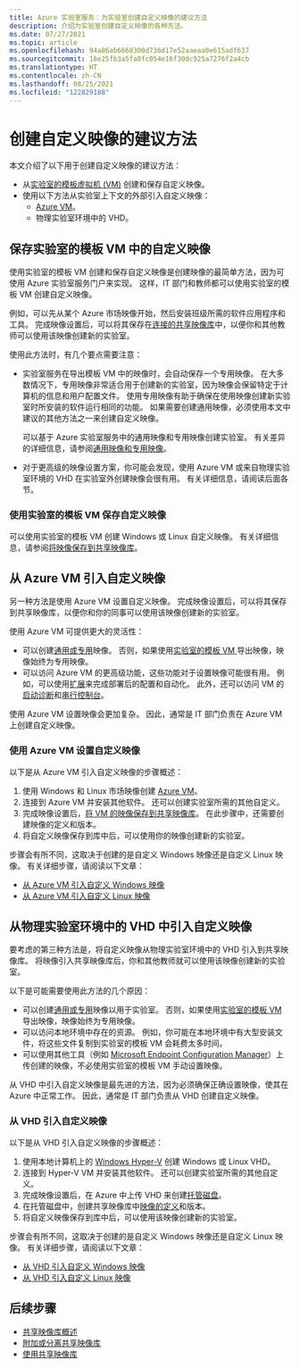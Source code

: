 ```yaml
---
title: Azure 实验室服务：为实验室创建自定义映像的建议方法
description: 介绍为实验室创建自定义映像的各种方法。
ms.date: 07/27/2021
ms.topic: article
ms.openlocfilehash: 94a86ab6668300d736d17e52aaeaa0e615adf637
ms.sourcegitcommit: 16e25fb3a5fa8fc054e16f30dc925a7276f2a4cb
ms.translationtype: HT
ms.contentlocale: zh-CN
ms.lasthandoff: 08/25/2021
ms.locfileid: "122829188"
---
```

# <a name="recommended-approaches-for-creating-custom-images"></a>创建自定义映像的建议方法
本文介绍了以下用于创建自定义映像的建议方法：

-   从[实验室的模板虚拟机 (VM)](how-to-create-manage-template.md) 创建和保存自定义映像。
-   使用以下方法从实验室上下文的外部引入自定义映像：
    - [Azure VM](https://azure.microsoft.com/services/virtual-machines/)。
    - 物理实验室环境中的 VHD。

## <a name="save-a-custom-image-from-a-labs-template-vm"></a>保存实验室的模板 VM 中的自定义映像

使用实验室的模板 VM 创建和保存自定义映像是创建映像的最简单方法，因为可使用 Azure 实验室服务门户来实现。 这样，IT 部门和教师都可以使用实验室的模板 VM 创建自定义映像。

例如，可以先从某个 Azure 市场映像开始，然后安装班级所需的软件应用程序和工具。 完成映像设置后，可以将其保存在[连接的共享映像库](how-to-attach-detach-shared-image-gallery.md)中，以便你和其他教师可以使用该映像创建新的实验室。

使用此方法时，有几个要点需要注意：

- 实验室服务在导出模板 VM 中的映像时，会自动保存一个专用映像。 在大多数情况下，专用映像非常适合用于创建新的实验室，因为映像会保留特定于计算机的信息和用户配置文件。 使用专用映像有助于确保在使用映像创建新实验室时所安装的软件运行相同的功能。 如果需要创建通用映像，必须使用本文中建议的其他方法之一来创建自定义映像。

    可以基于 Azure 实验室服务中的通用映像和专用映像创建实验室。 有关差异的详细信息，请参阅[通用映像和专用映像](../virtual-machines/shared-image-galleries.md#generalized-and-specialized-images)。

- 对于更高级的映像设置方案，你可能会发现，使用 Azure VM 或来自物理实验室环境的 VHD 在实验室外创建映像会很有用。 有关详细信息，请阅读后面各节。

### <a name="use-a-labs-template-vm-to-save-a-custom-image"></a>使用实验室的模板 VM 保存自定义映像 

可以使用实验室的模板 VM 创建 Windows 或 Linux 自定义映像。 有关详细信息，请参阅[将映像保存到共享映像库](how-to-use-shared-image-gallery.md#save-an-image-to-the-shared-image-gallery)。

## <a name="bring-a-custom-image-from-an-azure-vm"></a>从 Azure VM 引入自定义映像

另一种方法是使用 Azure VM 设置自定义映像。 完成映像设置后，可以将其保存到共享映像库，以便你和你的同事可以使用该映像创建新的实验室。

使用 Azure VM 可提供更大的灵活性：
- 可以创建[通用或专用](../virtual-machines/shared-image-galleries.md#generalized-and-specialized-images)映像。 否则，如果使用[实验室的模板 VM ](how-to-use-shared-image-gallery.md)导出映像，映像始终为专用映像。
- 可以访问 Azure VM 的更高级功能，这些功能对于设置映像可能很有用。 例如，可以使用[扩展](../virtual-machines/extensions/overview.md)来完成部署后的配置和自动化。 此外，还可以访问 VM 的[启动诊断](../virtual-machines/boot-diagnostics.md)和[串行控制台](/troubleshoot/azure/virtual-machines/serial-console-overview)。

使用 Azure VM 设置映像会更加复杂。 因此，通常是 IT 部门负责在 Azure VM 上创建自定义映像。

### <a name="use-an-azure-vm-to-set-up-a-custom-image"></a>使用 Azure VM 设置自定义映像

以下是从 Azure VM 引入自定义映像的步骤概述：

1. 使用 Windows 和 Linux 市场映像创建 [Azure VM](https://azure.microsoft.com/services/virtual-machines/)。
1. 连接到 Azure VM 并安装其他软件。 还可以创建实验室所需的其他自定义。
1. 完成映像设置后，[将 VM 的映像保存到共享映像库](../virtual-machines/image-version-vm-powershell.md)。 在此步骤中，还需要创建映像的定义和版本。
1. 将自定义映像保存到库中后，可以使用你的映像创建新的实验室。 

步骤会有所不同，这取决于创建的是自定义 Windows 映像还是自定义 Linux 映像。 有关详细步骤，请阅读以下文章：

-   [从 Azure VM 引入自定义 Windows 映像](how-to-bring-custom-windows-image-azure-vm.md)
-   [从 Azure VM 引入自定义 Linux 映像](how-to-bring-custom-linux-image-azure-vm.md)

## <a name="bring-a-custom-image-from-a-vhd-in-your-physical-lab-environment"></a>从物理实验室环境中的 VHD 中引入自定义映像

要考虑的第三种方法是，将自定义映像从物理实验室环境中的 VHD 引入到共享映像库。 将映像引入共享映像库后，你和其他教师就可以使用该映像创建新的实验室。

以下是可能需要使用此方法的几个原因：

- 可以创建[通用或专用](../virtual-machines/shared-image-galleries.md#generalized-and-specialized-images)映像以用于实验室。 否则，如果使用[实验室的模板 VM](how-to-use-shared-image-gallery.md) 导出映像，映像始终为专用映像。
- 可以访问本地环境中存在的资源。 例如，你可能在本地环境中有大型安装文件，将这些文件复制到实验室的模板 VM 会耗费太多时间。
- 可以使用其他工具（例如 [Microsoft Endpoint Configuration Manager](/mem/configmgr/core/understand/introduction)）上传创建的映像，不必使用实验室的模板 VM 手动设置映像。

从 VHD 中引入自定义映像是最先进的方法，因为必须确保正确设置映像，使其在 Azure 中正常工作。 因此，通常是 IT 部门负责从 VHD 创建自定义映像。

### <a name="bring-a-custom-image-from-a-vhd"></a>从 VHD 引入自定义映像

以下是从 VHD 引入自定义映像的步骤概述：

1. 使用本地计算机上的 [Windows Hyper-V](/virtualization/hyper-v-on-windows/about/) 创建 Windows 或 Linux VHD。
1. 连接到 Hyper-V VM 并安装其他软件。 还可以创建实验室所需的其他自定义。
1. 完成映像设置后，在 Azure 中上传 VHD 来创建[托管磁盘](../virtual-machines/managed-disks-overview.md)。
1. 在托管磁盘中，创建共享映像库中[映像的定义](../virtual-machines/shared-image-galleries.md#image-definitions)和版本。
1. 将自定义映像保存到库中后，可以使用该映像创建新的实验室。 

步骤会有所不同，这取决于创建的是自定义 Windows 映像还是自定义 Linux 映像。 有关详细步骤，请阅读以下文章：

-   [从 VHD 引入自定义 Windows 映像](upload-custom-image-shared-image-gallery.md)
-   [从 VHD 引入自定义 Linux 映像](how-to-bring-custom-linux-image-vhd.md)

## <a name="next-steps"></a>后续步骤

* [共享映像库概述](../virtual-machines/shared-image-galleries.md)
* [附加或分离共享映像库](how-to-attach-detach-shared-image-gallery.md)
* [使用共享映像库](how-to-use-shared-image-gallery.md)
